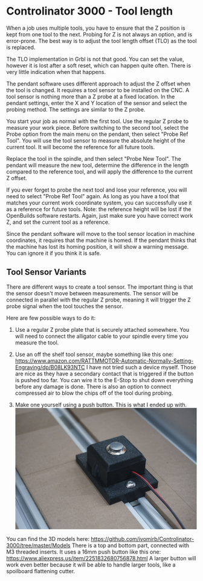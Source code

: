 # Controlinator 3000 - Tool length

When a job uses multiple tools, you have to ensure that the Z position is kept from one tool to the next. Probing for Z is not always an option, and is error-prone. The best way is to adjust the tool length offset (TLO) as the tool is replaced.

The TLO implementation in Grbl is not that good. You can set the value, however it is lost after a soft reset, which can happen quite often. There is very little indication when that happens.

The pendant software uses different approach to adjust the Z offset when the tool is changed. It requires a tool sensor to be installed on the CNC. A tool sensor is nothing more than a Z probe at a fixed location. In the pendant settings, enter the X and Y location of the sensor and select the probing method. The settings are similar to the Z probe.

You start your job as normal with the first tool. Use the regular Z probe to measure your work piece. Before switching to the second tool, select the Probe option from the main menu on the pendant, then select "Probe Ref Tool". You will use the tool sensor to measure the absolute height of the current tool. It will become the reference for all future tools.

Replace the tool in the spindle, and then select "Probe New Tool". The pendant will measure the new tool, determine the difference in the length compared to the reference tool, and will apply the difference to the current Z offset.

If you ever forget to probe the next tool and lose your reference, you will need to select "Probe Ref Tool" again. As long as you have a tool that matches your current work coordinate system, you can successfully use it as a reference for future tools.
Note: the reference height will be lost if the OpenBuilds software restarts. Again, just make sure you have correct work Z, and set the current tool as a reference.

Since the pendant software will move to the tool sensor location in machine coordinates, it requires that the machine is homed. If the pendant thinks that the machine has lost its homing position, it will show a warning message. You can ignore it if you think it is safe.

## Tool Sensor Variants

There are different ways to create a tool sensor. The important thing is that the sensor doesn't move between measurements.
The sensor will be connected in parallel with the regular Z probe, meaning it will trigger the Z probe signal when the tool touches the sensor.

Here are few possible ways to do it:

1. Use a regular Z probe plate that is securely attached somewhere. You will need to connect the alligator cable to your spindle every time you measure the tool.

2. Use an off the shelf tool sensor, maybe something like this one: https://www.amazon.com/RATTMMOTOR-Automatic-Normally-Setting-Engraving/dp/B08LK93NTC
I have not tried such a device myself. Those are nice as they have a secondary contact that is triggered if the button is pushed too far. You can wire it to the E-Stop to shut down everything before any damage is done. There is also an option to connect compressed air to blow the chips off of the tool during probing.

3. Make one yourself using a push button. This is what I ended up with.
![Tool sensor](/assets/images/tool_sensor.jpg)

You can find the 3D models here: https://github.com/ivomirb/Controlinator-3000/tree/master/Models
There is a top and bottom part, connected with M3 threaded inserts.
It uses a 16mm push button like this one: https://www.aliexpress.us/item/2251832680756878.html
A larger button will work even better because it will be able to handle larger tools, like a spoilboard flattening cutter.
